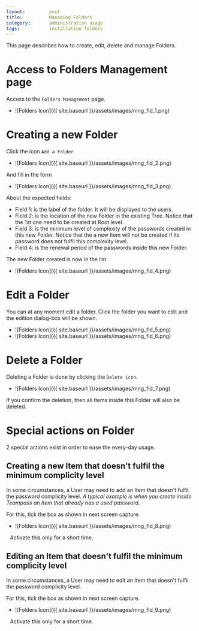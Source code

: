 ```yaml
---
layout: 		post
title: 			Managing Folders
category: 		administration usage
tags:			installation folders
---
```


<p class="message">
    This page describes how to create, edit, delete and manage Folders.
</p>
<span class="linkmore"></span>

# Access to Folders Management page

Access to the `Folders Management` page.

* ![Folders Icon]({{ site.baseurl }}/assets/images/mng_fld_1.png)

# Creating a new Folder

Click the icon `Add a Folder`

* ![Folders Icon]({{ site.baseurl }}/assets/images/mng_fld_2.png)

And fill in the form

* ![Folders Icon]({{ site.baseurl }}/assets/images/mng_fld_3.png)

About the expected fields:

* Field 1: is the label of the folder. It will be displayed to the users.
* Field 2: is the location of the new Folder in the existing Tree. Notice that the 1st one need to be created at Root level.
* Field 3: is the minimum level of complexity of the passwords created in this new Folder. Notice that the a new Item will not be created if its password does not fulfil this complexity level.
* Field 4: is the renewal period of the passwords inside this new Folder.

The new Folder created is now in the list.

* ![Folders Icon]({{ site.baseurl }}/assets/images/mng_fld_4.png)

# Edit a Folder

You can at any moment edit a folder. Click the folder you want to edit and the edition dialog-box will be shown.

* ![Folders Icon]({{ site.baseurl }}/assets/images/mng_fld_5.png)
* ![Folders Icon]({{ site.baseurl }}/assets/images/mng_fld_6.png)

# Delete a Folder

Deleting a Folder is done by clicking the `Delete icon`.

* ![Folders Icon]({{ site.baseurl }}/assets/images/mng_fld_7.png)

If you confirm the deletion, then all Items inside this Folder will also be deleted.

# Special actions on Folder

2 special actions exist in order to ease the every-day usage.

## Creating a new Item that doesn't fulfil the minimum complicity level

In some circumstances, a User may need to add an Item that doesn't fulfil the password complicity level. *A typical example is when you create inside Teampass an Item that already has a used password*.

For this, tick the box as shown in next screen capture.

* ![Folders Icon]({{ site.baseurl }}/assets/images/mng_fld_8.png)

<i class="fa fa-lightbulb-o" style="margin-right:10px;"></i> Activate this only for a short time.

## Editing an Item that doesn't fulfil the minimum complicity level

In some circumstances, a User may need to edit an Item that doesn't fulfil the password complicity level.

For this, tick the box as shown in next screen capture.

* ![Folders Icon]({{ site.baseurl }}/assets/images/mng_fld_9.png)

<i class="fa fa-lightbulb-o" style="margin-right:10px;"></i> Activate this only for a short time.